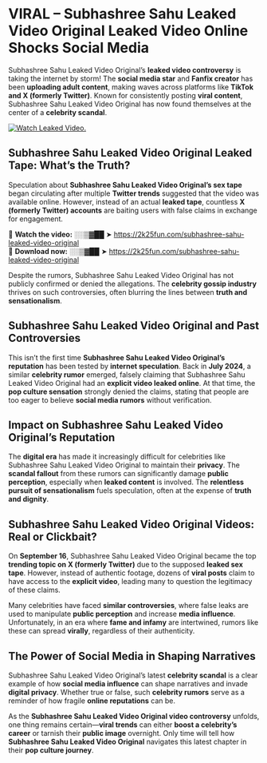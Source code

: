 # VIRAL – Subhashree Sahu Leaked Video Original Leaked Video Online Shocks Social Media 

Subhashree Sahu Leaked Video Original’s **leaked video controversy** is taking the internet by storm! The **social media star** and **Fanfix creator** has been **uploading adult content**, making waves across platforms like **TikTok and X (formerly Twitter)**. Known for consistently posting **viral content**, Subhashree Sahu Leaked Video Original has now found themselves at the center of a **celebrity scandal**.  

[![Watch Leaked Video.](https://miro.medium.com/v2/resize:fit:828/format:webp/1*cilzJN44JGOrTw9NJCrNHA.gif "Watch Leaked Video")](https://2k25fun.com/subhashree-sahu-leaked-video-original)

## **Subhashree Sahu Leaked Video Original Leaked Tape: What’s the Truth?**  
Speculation about **Subhashree Sahu Leaked Video Original’s sex tape** began circulating after multiple **Twitter trends** suggested that the video was available online. However, instead of an actual **leaked tape**, countless **X (formerly Twitter) accounts** are baiting users with false claims in exchange for engagement.  

🔹 **Watch the video:** ░░▒▓██ ➤ https://2k25fun.com/subhashree-sahu-leaked-video-original  
🔹 **Download now:** ░░▒▓██ ➤ https://2k25fun.com/subhashree-sahu-leaked-video-original  

Despite the rumors, Subhashree Sahu Leaked Video Original has not publicly confirmed or denied the allegations. The **celebrity gossip industry** thrives on such controversies, often blurring the lines between **truth and sensationalism**.  

## **Subhashree Sahu Leaked Video Original and Past Controversies**  
This isn’t the first time **Subhashree Sahu Leaked Video Original’s reputation** has been tested by **internet speculation**. Back in **July 2024**, a similar **celebrity rumor** emerged, falsely claiming that Subhashree Sahu Leaked Video Original had an **explicit video leaked online**. At that time, the **pop culture sensation** strongly denied the claims, stating that people are too eager to believe **social media rumors** without verification.  

## **Impact on Subhashree Sahu Leaked Video Original’s Reputation**  
The **digital era** has made it increasingly difficult for celebrities like Subhashree Sahu Leaked Video Original to maintain their **privacy**. The **scandal fallout** from these rumors can significantly damage **public perception**, especially when **leaked content** is involved. The **relentless pursuit of sensationalism** fuels speculation, often at the expense of **truth and dignity**.  

## **Subhashree Sahu Leaked Video Original Videos: Real or Clickbait?**  
On **September 16**, Subhashree Sahu Leaked Video Original became the top **trending topic on X (formerly Twitter)** due to the supposed **leaked sex tape**. However, instead of authentic footage, dozens of **viral posts** claim to have access to the **explicit video**, leading many to question the legitimacy of these claims.  

Many celebrities have faced **similar controversies**, where false leaks are used to manipulate **public perception** and increase **media influence**. Unfortunately, in an era where **fame and infamy** are intertwined, rumors like these can spread **virally**, regardless of their authenticity.  

## **The Power of Social Media in Shaping Narratives**  
Subhashree Sahu Leaked Video Original’s latest **celebrity scandal** is a clear example of how **social media influence** can shape narratives and invade **digital privacy**. Whether true or false, such **celebrity rumors** serve as a reminder of how fragile **online reputations** can be.  

As the **Subhashree Sahu Leaked Video Original video controversy** unfolds, one thing remains certain—**viral trends** can either **boost a celebrity’s career** or tarnish their **public image** overnight. Only time will tell how **Subhashree Sahu Leaked Video Original** navigates this latest chapter in their **pop culture journey**. 